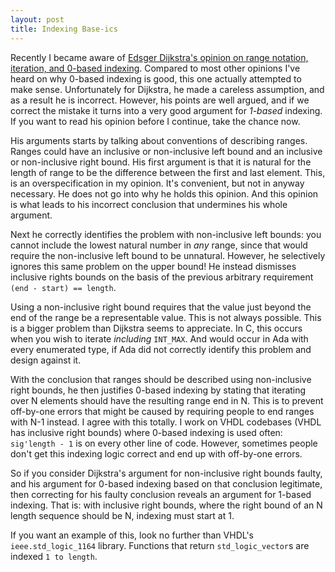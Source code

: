 ```yaml
---
layout: post
title: Indexing Base-ics 
---
```


Recently I became aware of [Edsger Dijkstra's opinion on range notation, iteration, and 0-based indexing](https://www.cs.utexas.edu/users/EWD/transcriptions/EWD08xx/EWD831.html).
Compared to most other opinions I've heard on why 0-based indexing is good,
this one actually attempted to make sense.
Unfortunately for Dijkstra, he made a careless assumption,
and as a result he is incorrect.
However, his points are well argued,
and if we correct the mistake it turns into a very good argument for *1-based* indexing.
If you want to read his opinion before I continue, take the chance now.

His arguments starts by talking about conventions of describing ranges.
Ranges could have an inclusive or non-inclusive left bound and an inclusive or non-inclusive right bound.
His first argument is that it is natural for the length of range to be the difference between the first and last element.
This, is an overspecification in my opinion.
It's convenient, but not in anyway necessary.
He does not go into why he holds this opinion.
And this opinion is what leads to his incorrect conclusion that undermines his whole argument.

Next he correctly identifies the problem with non-inclusive left bounds:
you cannot include the lowest natural number in *any* range, since that would require the non-inclusive left bound to be unnatural.
However, he selectively ignores this same problem on the upper bound!
He instead dismisses inclusive rights bounds on the basis of the previous arbitrary requirement `(end - start) == length`.

Using a non-inclusive right bound requires that the value just beyond the end of the range be a representable value.
This is not always possible.
This is a bigger problem than Dijkstra seems to appreciate.
In C, this occurs when you wish to iterate *including* `INT_MAX`.
And would occur in Ada with every enumerated type,
if Ada did not correctly identify this problem and design against it.

With the conclusion that ranges should be described using non-inclusive right bounds,
he then justifies 0-based indexing by stating that iterating over N elements should have the resulting range end in N.
This is to prevent off-by-one errors that might be caused by requiring people to end ranges with N-1 instead.
I agree with this totally.
I work on VHDL codebases (VHDL has inclusive right bounds) where 0-based indexing is used often:
`sig'length - 1` is on every other line of code.
However, sometimes people don't get this indexing logic correct and end up with off-by-one errors.

So if you consider Dijkstra's argument for non-inclusive right bounds faulty,
and his argument for 0-based indexing based on that conclusion legitimate,
then correcting for his faulty conclusion reveals an argument for 1-based indexing.
That is: with inclusive right bounds, where the right bound of an N length sequence should be N, indexing must start at 1.

If you want an example of this, look no further than VHDL's `ieee.std_logic_1164` library.
Functions that return `std_logic_vector`s are indexed `1 to length`.
